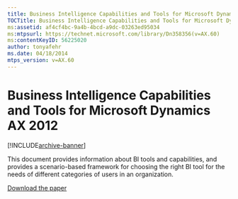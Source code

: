 ```yaml
---
title: Business Intelligence Capabilities and Tools for Microsoft Dynamics AX 2012
TOCTitle: Business Intelligence Capabilities and Tools for Microsoft Dynamics AX 2012
ms:assetid: af4cf4bc-9a4b-4bcd-a9dc-03263ed95034
ms:mtpsurl: https://technet.microsoft.com/library/Dn358356(v=AX.60)
ms:contentKeyID: 56225020
author: tonyafehr
ms.date: 04/18/2014
mtps_version: v=AX.60
---
```


# Business Intelligence Capabilities and Tools for Microsoft Dynamics AX 2012 


[!INCLUDE[archive-banner](includes/archive-banner.md)]


This document provides information about BI tools and capabilities, and provides a scenario-based framework for choosing the right BI tool for the needs of different categories of users in an organization.

[Download the paper](https://www.microsoft.com/en-us/download/details.aspx?id=38410)

  


